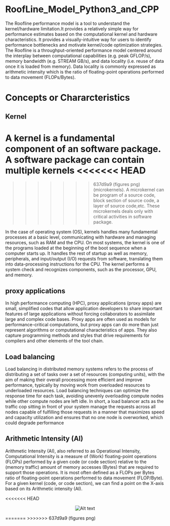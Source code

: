 # RoofLine_Model_Python3_and_CPP
The Roofline performance model is a tool to understand the kernel/hardware limitation.It provides a relatively
simple way for performance estimates based on the computational kernel and hardware characteristics. It provides a
visually-intuitive way for users to identify performance bottlenecks and motivate kernel/code optimization strategies.
The Roofline is a throughput-oriented performance model centered around the interplay between computational
capabilities (e.g. peak GFLOP/s), memory bandwidth (e.g. STREAM GB/s), and data locality (i.e. reuse of data
once it is loaded from memory). Data locality is commonly expressed as arithmetic intensity which is the ratio of
floating-point operations performed to data movement (FLOPs/Bytes).

# Concepts or Chararcteristics
## Kernel
A kernel is a fundamental component of an software package. A software package can contain multiple kernels
<<<<<<< HEAD
=======

>>>>>>> 637d9a9 (figures png)
(microkernels). A microkernel can be program of a source code, block section of source code, a layer of source code,etc.
These microkernels deals only with critical activities in software package.

In the case of operating system (OS), kernels handles many fundamental processes at a basic level, communicating
with hardware and managing resources, such as RAM and the CPU. On most systems, the kernel is one of the
programs loaded at the beginning of the boot sequence when a computer starts up. It handles the rest of startup as
well as memory, peripherals, and input/output (I/O) requests from software, translating them into data-processing
instructions for the CPU. The kernel performs a system check and recognizes components, such as the processor,
GPU, and memory.

## proxy applications
In high performance computing (HPC), proxy applications (proxy apps) are small, simplified codes that allow
application developers to share important features of large applications without forcing collaborators to assimilate
large and complex code bases. Proxy apps are often used as models for performance-critical computations, but
proxy apps can do more than just represent algorithms or computational characteristics of apps. They also capture
programming methods and styles that drive requirements for compilers and other elements of the tool chain.

## Load balancing
Load balancing in distributed memory systems refers to the process of distributing a set of tasks over a set of resources
(computing units), with the aim of making their overall processing more efficient and improve performance, typically
by moving work from overloaded resources to underloaded resources. Load balancing techniques can optimize the
response time for each task, avoiding unevenly overloading compute nodes while other compute nodes are left idle.
In short, a load balancer acts as the traffic cop sitting in front of your system manage the requests across all nodes
capable of fulfilling those requests in a manner that maximizes speed and capacity utilization and ensures that no
one node is overworked, which could degrade performance

## Arithmetic Intensity (AI)
Arithmetic Intensity (AI), also referred to as Operational Intensity, Computational Intensity is a measure of (Work)
floating-point operations (FLOPs) performed by a given code (or code section) relative to the (memory traffic)
amount of memory accesses (Bytes) that are required to support those operations. It is most often defined as a
FLOPs per Bytes ratio of floating-point operations performed to data movement (FLOP/Byte). For a given kernel
(code, or code section), we can find a point on the X-axis based on its Arithmetic intensity (AI).

<<<<<<< HEAD
<p align="center">
<img
  src="https://github.com/hrmoncada/RoofLine_Model_Python3_and_CPP/blob/main/figures/GPU_Crusher_Roofline_Model_LOG.png"
  alt="Alt text"
  title="Kernel "
  style="display: inline-block; margin: 0 auto; max-width: 300px">
</p>
=======
>>>>>>> 637d9a9 (figures png)

